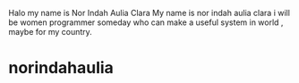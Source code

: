 Halo my name is Nor Indah Aulia Clara
My name is nor indah aulia clara
i will be women programmer someday
who can make a useful system in world , maybe for my country.

# norindahaulia
